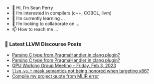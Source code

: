 - 👋 Hi, I’m Sean Perry
- 👀 I’m interested in compilers (c++, COBOL, llvm)
- 🌱 I’m currently learning ...
- 💞️ I’m looking to collaborate on ...
- 📫 How to reach me ...

<!---
s66perry/s66perry is a ✨ special ✨ repository because its `README.md` (this file) appears on your GitHub profile.
You can click the Preview link to take a look at your changes.
--->
### 📕 Latest LLVM Discourse Posts

<!-- DISCOURSE-LLVM:START -->
- [Parsing C type from PragmaHandler in clang plugin?](https://discourse.llvm.org/t/parsing-c-type-from-pragmahandler-in-clang-plugin/68136#post_4)
- [Parsing C type from PragmaHandler in clang plugin?](https://discourse.llvm.org/t/parsing-c-type-from-pragmahandler-in-clang-plugin/68136#post_3)
- [GPU Working Group Meeting – Friday, Feb 3, 2023](https://discourse.llvm.org/t/gpu-working-group-meeting-friday-feb-3-2023/68095#post_2)
- [`llvm.vp.*` mask semantics not being honored when targeting x86?](https://discourse.llvm.org/t/llvm-vp-mask-semantics-not-being-honored-when-targeting-x86/68138#post_2)
- [Compile my project quote from MLIR error](https://discourse.llvm.org/t/compile-my-project-quote-from-mlir-error/68139#post_1)
<!-- DISCOURSE-LLVM:END -->
